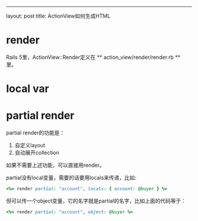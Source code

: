 ---
layout: post
title: ActionView如何生成HTML

# render
Rails 5里，ActionView::Render定义在 ** action_view/render/render.rb ** 里。


# local var

# partial render
partial render的功能是：

1. 自定义layout
2. 自动展开collection

如果不需要上述功能，可以直接用render。

partial没有local变量，需要的话要用locals来传递，比如:

```rb
<%= render partial: "account", locals: { account: @buyer } %>
```

但可以传一个object变量，它的名字就是partial的名字，比如上面的代码等于：

```ruby
<%= render partial: "account", object: @buyer %>
